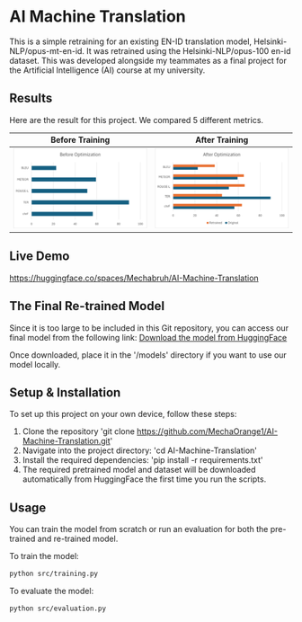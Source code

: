 # AI Machine Translation

This is a simple retraining for an existing EN-ID translation model, Helsinki-NLP/opus-mt-en-id. It was retrained using the Helsinki-NLP/opus-100 en-id dataset. This was developed alongside my teammates as a final project for the Artificial Intelligence (AI) course at my university.

## Results

Here are the result for this project. We compared 5 different metrics.

| Before Training | After Training |
| :-------------: | :------------: |
| ![Before Graph](./results/graphbefore.png) | ![After Graph](./results/graphafter.png) |

## Live Demo

https://huggingface.co/spaces/Mechabruh/AI-Machine-Translation

## The Final Re-trained Model

Since it is too large to be included in this Git repository, you can access our final model from the following link:
[Download the model from HuggingFace](https://huggingface.co/Mechabruh/retrained_model_2nd_iter)

Once downloaded, place it in the '/models' directory if you want to use our model locally.

## Setup & Installation

To set up this project on your own device, follow these steps:

1. Clone the repository 'git clone https://github.com/MechaOrange1/AI-Machine-Translation.git'
2. Navigate into the project directory: 'cd AI-Machine-Translation'
3. Install the required dependencies: 'pip install -r requirements.txt'
4. The required pretrained model and dataset will be downloaded automatically from HuggingFace the first time you run the scripts.

## Usage

You can train the model from scratch or run an evaluation for both the pre-trained and re-trained model.

To train the model:
```bash
python src/training.py
```

To evaluate the model:
```bash
python src/evaluation.py
```